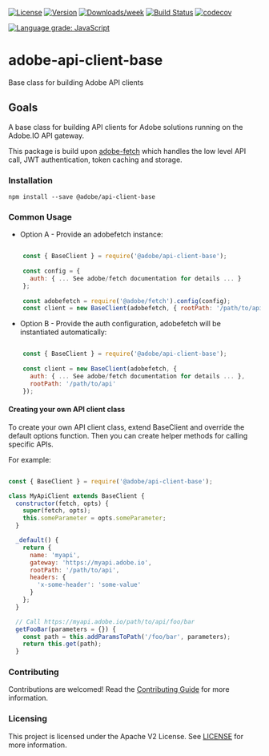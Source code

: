 [![License](https://img.shields.io/badge/License-Apache%202.0-blue.svg)](https://opensource.org/licenses/Apache-2.0) 
[![Version](https://img.shields.io/npm/v/@adobe/api-client-base.svg)](https://npmjs.org/package/@adobe/api-client-base)
[![Downloads/week](https://img.shields.io/npm/dw/@adobe/api-client-base.svg)](https://npmjs.org/package/@adobe/api-client-base)
[![Build Status](https://travis-ci.org/adobe/adobe-api-client-base.svg?branch=master)](https://travis-ci.com/adobe/adobe-api-client-base)
[![codecov](https://codecov.io/gh/adobe/adobe-api-client-base/branch/master/graph/badge.svg)](https://codecov.io/gh/adobe/adobe-api-client-base)

[![Language grade: JavaScript](https://img.shields.io/lgtm/grade/javascript/g/adobe/adobe-api-client-base.svg?logo=lgtm&logoWidth=18)](https://lgtm.com/projects/g/adobe/adobe-api-client-base/context:javascript)

# adobe-api-client-base

Base class for building Adobe API clients

## Goals

A base class for building API clients for Adobe solutions running on the Adobe.IO API gateway. 

This package is build upon [adobe-fetch](https://github.com/adobe/adobe-fetch) which handles the low level API call, JWT authentication, token caching and storage.  

### Installation

```
npm install --save @adobe/api-client-base
```

### Common Usage

* Option A - Provide an adobefetch instance:

```javascript

    const { BaseClient } = require('@adobe/api-client-base');
    
    const config = { 
      auth: { ... See adobe/fetch documentation for details ... }
    };
    
    const adobefetch = require('@adobe/fetch').config(config);
    const client = new BaseClient(adobefetch, { rootPath: '/path/to/api' });

```

* Option B - Provide the auth configuration, adobefetch will be instantiated automatically:

```javascript

    const { BaseClient } = require('@adobe/api-client-base');
    
    const client = new BaseClient(adobefetch, { 
      auth: { ... See adobe/fetch documentation for details ... }, 
      rootPath: '/path/to/api' 
    });

```

#### Creating your own API client class 

To create your own API client class, extend BaseClient and override the default options function.
Then you can create helper methods for calling specific APIs. 

For example:

```javascript

const { BaseClient } = require('@adobe/api-client-base');

class MyApiClient extends BaseClient {
  constructor(fetch, opts) {
    super(fetch, opts);
    this.someParameter = opts.someParameter;
  }

  _default() {
    return {
      name: 'myapi',
      gateway: 'https://myapi.adobe.io',
      rootPath: '/path/to/api',
      headers: {
        'x-some-header': 'some-value'
      }
    };
  }

  // Call https://myapi.adobe.io/path/to/api/foo/bar 
  getFooBar(parameters = {}) {
    const path = this.addParamsToPath('/foo/bar', parameters);
    return this.get(path);
  }
```

### Contributing

Contributions are welcomed! Read the [Contributing Guide](.github/CONTRIBUTING.md) for more information.

### Licensing

This project is licensed under the Apache V2 License. See [LICENSE](LICENSE) for more information.
